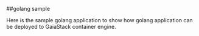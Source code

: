 ##golang sample

Here is the sample golang application to show how golang application can be deployed to GaiaStack container engine.
